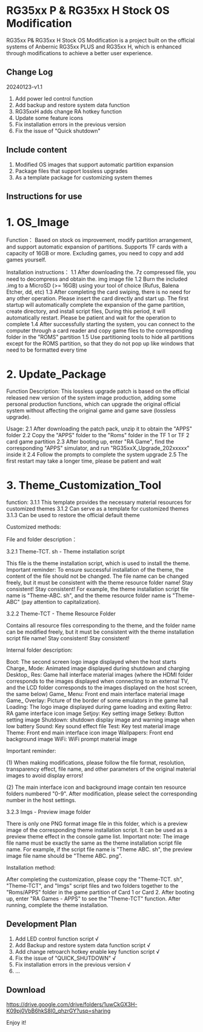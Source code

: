 # RG35xx P &amp; RG35xx H Stock OS Modification

RG35xx P& RG35xx H Stock OS Modification is a project built on the official systems of Anbernic RG35xx PLUS and RG35xx H, which is enhanced through modifications to achieve a better user experience.

Change Log
----------
20240123-v1.1
1. Add power led control function
2. Add backup and restore system data function
3. RG35xxH adds change RA hotkey function
4. Update some feature icons
5. Fix installation errors in the previous version
6. Fix the issue of "Quick shutdown"

Include content
---------------
1. Modified OS images that support automatic partition expansion
2. Package files that support lossless upgrades
3. As a template package for customizing system themes

Instructions for use
--------------------
# 1. OS_Image

Function：
Based on stock os improvement, modify partition arrangement, and support automatic expansion of partitions. 
Supports TF cards with a capacity of 16GB or more. 
Excluding games, you need to copy and add games yourself.

Installation instructions：
1.1 After downloading the. 7z compressed file, you need to decompress and obtain the. img image file
1.2 Burn the included .img to a MicroSD (>= 16GB) using your tool of choice (Rufus, Balena Etcher, dd, etc)
1.3 After completing the card swiping, there is no need for any other operation. Please insert the card directly and start up. 
    The first startup will automatically complete the expansion of the game partition, create directory, and install script files,
    During this period, it will automatically restart. Please be patient and wait for the operation to complete
1.4 After successfully starting the system, you can connect to the computer through a card reader and copy game files to the
    corresponding folder in the "ROMS" partition
1.5 Use partitioning tools to hide all partitions except for the ROMS partition, so that they do not pop up like windows that need to be formatted every time

# 2. Update_Package

Function Description:
This lossless upgrade patch is based on the official released new version of the system image production, adding some personal production functions, which can upgrade the original official system without affecting the original game and game save (lossless upgrade).

Usage:
2.1 After downloading the patch pack, unzip it to obtain the "APPS" folder
2.2 Copy the "APPS" folder to the "Roms" folder in the TF 1 or TF 2 card game partition
2.3 After booting up, enter "RA Game", find the corresponding "APPS" simulator, and run "RG35xxX_Upgrade_202xxxxx" inside it
2.4 Follow the prompts to complete the system upgrade
2.5 The first restart may take a longer time, please be patient and wait

# 3. Theme_Customization_Tool

function:
3.1.1 This template provides the necessary material resources for customized themes
3.1.2 Can serve as a template for customized themes
3.1.3 Can be used to restore the official default theme

Customized methods:

File and folder description：

3.2.1 Theme-TCT. sh - Theme installation script

This file is the theme installation script, which is used to install the theme.
Important reminder: To ensure successful installation of the theme, the content of the file should not be changed. 
The file name can be changed freely, but it must be consistent with the theme resource folder name! Stay consistent! Stay consistent!
For example, the theme installation script file name is "Theme-ABC. sh", and the theme resource folder name is "Theme-ABC" (pay attention to capitalization).

3.2.2 Theme-TCT - Theme Resource Folder

Contains all resource files corresponding to the theme, and the folder name can be modified freely, but it must be consistent with the theme installation script file name! Stay consistent! Stay consistent!

Internal folder description:

Boot: The second screen logo image displayed when the host starts
Charge_ Mode: Animated image displayed during shutdown and charging
Desktop_ Res: Game hall interface material images (where the HDMI folder corresponds to the images displayed when connecting to an external TV, and the LCD folder corresponds to the images displayed on the host screen, the same below)
Game_ Menu: Front end main interface material image
Game_ Overlay: Picture of the border of some emulators in the game hall
Loading: The logo image displayed during game loading and exiting
Retro: RA game interface icon image
Setjoy: Key setting image
Setkey: Button setting image
Shutdown: shutdown display image and warning image when low battery
Sound: Key sound effect file
Test: Key test material image
Theme: Front end main interface icon image
Wallpapers: Front end background image
WiFi: WiFi prompt material image

Important reminder:

(1) When making modifications, please follow the file format, resolution, transparency effect, file name, and other parameters of the original material images to avoid display errors!

(2) The main interface icon and background image contain ten resource folders numbered "0-9". After modification, please select the corresponding number in the host settings.

3.2.3 Imgs - Preview image folder

There is only one PNG format image file in this folder, which is a preview image of the corresponding theme installation script. It can be used as a preview theme effect in the console game list.
Important note: The image file name must be exactly the same as the theme installation script file name. For example, if the script file name is "Theme ABC. sh", the preview image file name should be "Theme ABC. png".

Installation method:

After completing the customization, please copy the "Theme-TCT. sh", "Theme-TCT", and "Imgs" script files and two folders together to the "Roms/APPS" folder in the game partition of Card 1 or Card 2. After booting up, enter "RA Games - APPS" to see the "Theme-TCT" function. After running, complete the theme installation.

Development Plan
----------------
1. Add LED control function script √ 
2. Add Backup and restore system data function script √ 
3. Add change  retroarch hotkey enable key function script √ 
4. Fix the issue of "QUICK_SHUTDOWN" √ 
5. Fix installation errors in the previous version √ 
6. ...

Download
--------
https://drive.google.com/drive/folders/1uwCkGX3H-K09pj0VbB6hkS8I0_qhzrGY?usp=sharing

Enjoy it!
